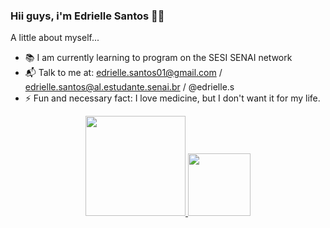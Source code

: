 ### Hii guys, i'm Edrielle Santos 👋🤍

A little about myself...

- 📚 I am currently learning to program on the SESI SENAI network 
- 📬 Talk to me at: edrielle.santos01@gmail.com / edrielle.santos@al.estudante.senai.br / @edrielle.s
- ⚡ Fun and necessary fact: I love medicine, but I don't want it for my life.

<div align="center">
  <a href="https://github.com/drisantos01">
  <img height="160em" src="https://github-readme-stats.vercel.app/api?username=drisantos01&show_icons=true&theme=dracula&include_all_commits=true&count_private=true"/>
  <img height="100em" src="https://github-readme-stats.vercel.app/api/top-langs/?username=drisantos01&layout=compact&langs_count=7&theme=dracula"/>
</div>
